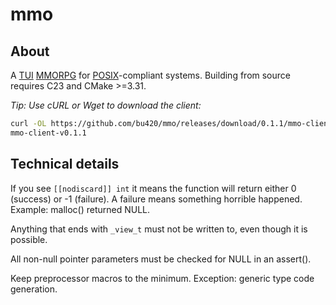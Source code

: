 # mmo
## About
A [TUI](https://en.wikipedia.org/wiki/Text-based_user_interface) [MMORPG](https://en.wikipedia.org/wiki/Massively_multiplayer_online_role-playing_game) for [POSIX](https://en.wikipedia.org/wiki/POSIX)-compliant systems.
Building from source requires C23 and CMake >=3.31.

*Tip: Use cURL or Wget to download the client:*
```sh
curl -OL https://github.com/bu420/mmo/releases/download/0.1.1/mmo-client-v0.1.1
mmo-client-v0.1.1
```

## Technical details
If you see `[[nodiscard]] int` it means the function will return either 0 (success) or -1 (failure).
A failure means something horrible happened. Example: malloc() returned NULL.

Anything that ends with `_view_t` must not be written to, even though it is possible.

All non-null pointer parameters must be checked for NULL in an assert().

Keep preprocessor macros to the minimum. Exception: generic type code generation.
